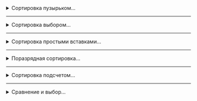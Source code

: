 <details>
<summary>Сортировка пузырьком...</summary>

# Сортировка пузырьком ([реализация](https://github.com/Skuybedin/csharp-algorithms/blob/main/Sort/Bubble.cs))
### Применимость
Так как алгоритм очень прост, поэтому вполне допустимо применение сортировки пузырьком для множества задач с последовательностями **малой и средней размерности**, где время выполнения выполнения алгоритма не играет существенной роли. 

Поскольку пузырьковая сортировка делает проход по всей не отсортированной части списка, она умеет то, что не могут большинство сортировочных алгоритмов. В частности, если во время прохода не было сделано ни одной перестановки, то мы знаем, что список уже отсортирован. Таким образом, алгоритм может быть модифицирован, чтобы останавливаться раньше, если обнаруживает, что задача выполнена. То есть для списков, которым нужно всего несколько проходов, пузырьковая сортировка имеет преимущество, поскольку умеет распознать отсортированный список и остановиться.

### Свойства алгоритма сортировки пузырьком
| Свойство | Ответ | Комментарий |
|----------------|---------|----------------|
| Устойчивость | Да | При равенстве элементов не происходит переупорядочивания элементов |
| Внутренняя/внешняя сортировка | Внутренняя | Нужно несколько раз пробегать по последовательности |
| Естественность поведения | Да | При частичном сортированном массиве алгоритм не будет менять их относительный порядок и сработает быстрее обычного |

### Преимущества и недостатки
| Преимущества | Недостатки |
|:----------------|----------------:|
| Прост в реализации | Сложность по времени  |
| Алгоритм умеет определять на промежуточном этапе отсортирована ли последовательность | Используется только на маленьких и средних последовательностях |
| Не требует дополнительной памяти |  |

### Время работы
| Временная сложность | Время работы | Комментарий |
|----------------|---------|----------------|
| Лучшее | O(n) | В лучшем случае, когда список уже отсортирован. Делаем 1 проход, чтобы убедится что данные упорядочены |
| Среднее | O(n^2) | В среднем этот алгоритм требует n^2 итераций цикла |
| Худшее | O(n^2) | В худшем случае, когда список уже отсортирован в обратном порядке, чем нужно |

</details>

____

<details>
<summary>Сортировка выбором...</summary>

# Сортировка выбором ([реализация](https://github.com/Skuybedin/csharp-algorithms/blob/main/Sort/Selection.cs))
### Применимость
Так как алгоритм очень прост, поэтому вполне допустимо применение сортировки выбором для множества задач с последовательностями **малой и средней размерности**, где время выполнения выполнения алгоритма не играет существенной роли. 

Алгоритм используется в задачах, где обмены элементов затратны, поскольку сортировка выбором минимизирует количество обменов.

### Свойства алгоритма сортировки пузырьком
| Свойство | Ответ | Комментарий |
|----------------|---------|----------------|
| Устойчивость | Нет | При перестановке элементов нельзя гарантировать, что не поменяются элементы с одинаковыми ключами |
| Внутренняя/внешняя сортировка | Внутренняя | Нужно несколько раз пробегать по последовательности |
| Естественность поведения | Нет | Каждый нужно находить максимальный элемент |

### Преимущества и недостатки
| Преимущества | Недостатки |
|:----------------|----------------:|
| Прост в реализации | Сложность по времени  |
| Не требует дополнительной памяти | Используется только на маленьких и средних последовательностях |
| Минимизирует количество обменов | Плохо работает с упорядоченными или частично упорядоченными данными |

### Время работы
| Временная сложность | Время работы | Комментарий |
|----------------|---------|----------------|
| Лучшее | O(n^2) | Алгоритм всегда находит максимальный элемент на каждом проходе, независимо от упорядоченности элементов |
| Среднее | O(n^2) | В среднем этот алгоритм требует n^2 итераций цикла |
| Худшее | O(n^2) | Алгоритм всегда находит максимальный элемент на каждом проходе |

</details>  

____

<details>
<summary>Сортировка простыми вставками...</summary>

# Сортировка простыми вставками ([реализация](https://github.com/Skuybedin/csharp-algorithms/blob/main/Sort/Insertion.cs))
### Применимость
Сортировка вставками наиболее эффективна когда массив уже частично отсортирован и когда элементов массива немного. Если же элементов меньше 10, то данный алгоритм является лучшим. Во многих смешанных сортировках используется алгоритм сортировки вставками как вспомогательный. Можно привести пример с Array.Sort на C#. 

### Свойства алгоритма сортировки пузырьком
| Свойство | Ответ | Комментарий |
|----------------|---------|----------------|
| Устойчивость | Да |	При равенстве элементов не происходит переупорядочивания элементов |
| Внутренняя/внешняя сортировка | Внутренняя | Нужно несколько раз пробегать по последовательности |
| Естественность поведения | Да | При частичном сортированном массиве алгоритм не будет менять их относительный порядок и сработает быстрее обычного |

### Преимущества и недостатки
| Преимущества | Недостатки |
|:----------------|----------------:|
| Прост в реализации | Сложность по времени  |
| Не требует дополнительной памяти | Используется только на маленьких и средних последовательностях |
| На маленькой последовательности показывает лучшее время | Алгоритм не умеет определять на промежуточном этапе отсортирована ли последовательность |

### Время работы
| Временная сложность | Время работы | Комментарий |
|----------------|---------|----------------|
| Лучшее | O(n) | В лучшем случае, когда список уже отсортирован. Делаем 1 проход, чтобы убедится что данные упорядочены |
| Среднее | O(n^2) | В среднем этот алгоритм требует n^2 итераций цикла |
| Худшее | O(n^2) | В лучшем случае, когда список уже отсортирован в обратном порядке, чем нужно |

</details>
  
____

<details>
<summary>Поразрядная сортировка...</summary>

# Поразрядная сортировка ([реализация](https://github.com/Skuybedin/csharp-algorithms/blob/main/Sort/Redix.cs))
### Применимость
Алгоритм особо эффективен, когда сортируем среднее или маленькое количество чисел, значения которых могут быть сколько угодно большими — например: массив из 10^7
целых чисел, которые принимают значения от 0 до 10^18. То есть разница между количеством чисел и шириной диапазона чисел должна быть существенная, в пользу ширины диапазона чисел. 

### Свойства алгоритма сортировки пузырьком
| Свойство | Ответ | Комментарий |
|----------------|---------|----------------|
| Устойчивость | Да | Алгоритм сохраняет взаимное расположение одинаковых элементов - в каком порядке были добавлены элементы в корзины, в таком порядке и вынуты. |
| Внутренняя/внешняя сортировка | Внутренняя | Все элементы проходят сортировки по разрядам. |
| Естественность поведения | Да | Алгоритм не может определить частично отсортированные данные |

### Преимущества и недостатки
| Преимущества | Недостатки |
|:----------------|----------------:|
| Сложность по времени  | Не прост в реализации  |
| Сравнение на равенство | Требует дополнительной памяти |
| Используется для сколько угодно больших чисел | Используется только на маленьком и среднем количестве чисел |
|  | Используется только для целых чисел |
|  | Алгоритм НЕ умеет определять на промежуточном этапе отсортирована ли последовательность |

### Время работы
| Временная сложность | Время работы | Комментарий |
|----------------|---------|----------------|
| Лучшее | 	O(n) | Алгоритм ведет себя одинаково при любых входных данных |
| Среднее | O(n) | Алгоритм ведет себя одинаково при любых входных данных |
| Худшее | O(n) | Алгоритм ведет себя одинаково при любых входных данных |

</details>  

____

<details>
<summary>Сортировка подсчетом...</summary>

# Сортировка подсчетом ([реализация](https://github.com/Skuybedin/csharp-algorithms/blob/main/Sort/Counter.cs))
### Применимость
Применять его можно только для целых чисел, небольшого диапазона, так как он **требует O(k) дополнительной памяти**, где k — ширина диапазона сортируемых чисел. Алгоритм особо эффективен, когда сортируем большое количество чисел, значения которых имеют небольшой разброс — например: массив из 10^10 целых чисел, которые принимают значения от 0 до 1000. То есть разница между количеством чисел и шириной диапазона чисел должна быть существенная.

### Свойства алгоритма сортировки пузырьком
| Свойство | Ответ | Комментарий |
|----------------|---------|----------------|
| Устойчивость | Нет | Алгоритм не смотрит на взаимное расположение одинаковых элементов |
| Внутренняя/внешняя сортировка | Внешняя | Используется когда размер входных данных велик. Обычно нельзя записать в массив такое количество данных. |
| Естественность поведения | Нет | Алгоритм не смотрит на взаимное расположение одинаковых элементов |

### Преимущества и недостатки
| Преимущества | Недостатки |
|:----------------|----------------:|
| Прост в реализации  | Требует дополнительной памяти  |
| Сложность по времени | Используется только на маленьком диапазоне чисел |
| Сравнение на равенство | Используется только для целых чисел |
| Используется на большом массиве данных с маленьким диапазоном чисел | Алгоритм НЕ умеет определять на промежуточном этапе отсортирована ли последовательность |

### Время работы
| Временная сложность | Время работы | Комментарий |
|----------------|---------|----------------|
| Лучшее | 	O(n) | Алгоритм ведет себя одинаково при любых входных данных |
| Среднее | O(n) | Алгоритм ведет себя одинаково при любых входных данных |
| Худшее | O(n) | Алгоритм ведет себя одинаково при любых входных данных |

</details>  
  
____

<details>
<summary>Сравнение и выбор...</summary>

## Сравнение алгоритмов
|  | 	Пузырьковая сортировка | Сортировка выбором | Сортировка вставками | Сортировка подсчетом | Поразрядная сортировка |
|----------------|---------|----------------|----------------|----------------|----------------|
| Устойчивый | да | нет | да | нет | да |
| Внешняя/внутренняя | внутренняя | внутренняя | внутренняя | внешняя | внутренняя |
| Естественность поведения | да | нет | да | нет | нет |
| Сравнение | порядок | порядок | порядок | равенство | равенство |
| Временная сложность | O(n^2) | O(n^2) | O(n^2) | O(n) | O(n) |

____  
  
## Выбор алгоритма
![Выбор алгоритма](https://ucarecdn.com/2f9465c0-3fcb-4823-b32e-202ac9d907ea/ "Выбор алгоритма")
  
</details>
